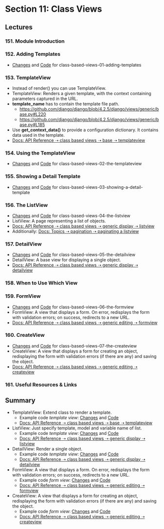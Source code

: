 # Section 11: Class Views

## Lectures

### 151. Module Introduction

### 152. Adding Templates

- [Changes](https://github.com/adibaba/django-practical-guide-course-code/compare/1e12bd0..e467fc9) and
  [Code](https://github.com/adibaba/django-practical-guide-course-code/tree/class-based-views-01-adding-templates)
  for class-based-views-01-adding-templates

### 153. TemplateView

- Instead of render() you can use TemplateView.
- TemplateView: Renders a given template, with the context containing parameters captured in the URL.
- **template_name** has to contain the template file path.
	- https://github.com/django/django/blob/4.2.5/django/views/generic/base.py#L220
	- https://github.com/django/django/blob/4.2.5/django/views/generic/base.py#L185
- Use **get_context_data()** to provide a configuration dictionary.
  It contains data used in the template.
- [Docs: API Reference ➝ class based views ➝ base ➝  templateview](https://docs.djangoproject.com/en/4.2/ref/class-based-views/base/#templateview)

### 154. Using the TemplateView

- [Changes](https://github.com/adibaba/django-practical-guide-course-code/compare/e467fc9..5bffced) and
  [Code](https://github.com/adibaba/django-practical-guide-course-code/tree/class-based-views-02-the-templateview)
  for class-based-views-02-the-templateview
  
### 155. Showing a Detail Template

- [Changes](https://github.com/adibaba/django-practical-guide-course-code/compare/5bffced..2a4ddad) and
  [Code](https://github.com/adibaba/django-practical-guide-course-code/tree/class-based-views-03-showing-a-detail-template)
  for class-based-views-03-showing-a-detail-template

### 156. The ListView

- [Changes](https://github.com/adibaba/django-practical-guide-course-code/compare/2a4ddad..3a4a5ab) and
  [Code](https://github.com/adibaba/django-practical-guide-course-code/tree/class-based-views-04-the-listview)
  for class-based-views-04-the-listview
- ListView: A page representing a list of objects.
- [Docs: API Reference ➝ class based views ➝ generic display ➝  listview](https://docs.djangoproject.com/en/4.2/ref/class-based-views/generic-display/#listview)
- Additionally: [Docs: Topics ➝ pagination ➝  paginating a listview](https://docs.djangoproject.com/en/4.2/topics/pagination/#paginating-a-listview)

### 157. DetailView

- [Changes](https://github.com/adibaba/django-practical-guide-course-code/compare/3a4a5ab..3fe50e5) and
  [Code](https://github.com/adibaba/django-practical-guide-course-code/tree/class-based-views-05-the-detailview)
  for class-based-views-05-the-detailview
- DetailView: A base view for displaying a single object.
- [Docs: API Reference ➝ class based views ➝ generic display ➝  detailview](https://docs.djangoproject.com/en/4.2/ref/class-based-views/generic-display/#detailview)

### 158. When to Use Which View

### 159. FormView

- [Changes](https://github.com/adibaba/django-practical-guide-course-code/compare/3fe50e5..cd396dd) and
  [Code](https://github.com/adibaba/django-practical-guide-course-code/tree/class-based-views-06-the-formview)
  for class-based-views-06-the-formview
- FormView: A view that displays a form. On error, redisplays the form with validation errors; on success, redirects to a new URL.
- [Docs: API Reference ➝ class based views ➝ generic editing ➝  formview](https://docs.djangoproject.com/en/4.2/ref/class-based-views/generic-editing/#formview)

### 160. CreateView

- [Changes](https://github.com/adibaba/django-practical-guide-course-code/compare/cd396dd..8096580) and
  [Code](https://github.com/adibaba/django-practical-guide-course-code/tree/class-based-views-07-the-createview)
  for class-based-views-07-the-createview
- CreateView: A view that displays a form for creating an object, redisplaying the form with validation errors (if there are any) and saving the object.
- [Docs: API Reference ➝ class based views ➝ generic editing ➝  createview](https://docs.djangoproject.com/en/4.2/ref/class-based-views/generic-editing/#createview)

### 161. Useful Resources & Links

## Summary

- TemplateView: Extend class to render a template.
	- Example code *template view*: [Changes](https://github.com/adibaba/Python-Django-The-Practical-Guide/compare/00e2b1..82f71d5) and
[Code](https://github.com/adibaba/Python-Django-The-Practical-Guide/tree/82f71d51eb2502124c3bcce3a26a5944ba47c0d4/project/app)
	- [Docs: API Reference ➝ class based views ➝ base ➝  templateview](https://docs.djangoproject.com/en/4.2/ref/class-based-views/base/#templateview)
- ListView: Just specify template, model and variable name of list.
	- Example code *template view*: [Changes](https://github.com/adibaba/Python-Django-The-Practical-Guide/compare/82f71d5..2541797) and
[Code](https://github.com/adibaba/Python-Django-The-Practical-Guide/tree/2541797a86aa5b3d361fecb2cc9b015d994c0f74/project/app)
	- [Docs: API Reference ➝ class based views ➝ generic display ➝  listview](https://docs.djangoproject.com/en/4.2/ref/class-based-views/generic-display/#listview)
- DetailView: Render a single object.
	- Example code *template view*: [Changes](https://github.com/adibaba/Python-Django-The-Practical-Guide/compare/2541797..798e1a7) and
[Code](https://github.com/adibaba/Python-Django-The-Practical-Guide/tree/798e1a78b8bc8cf73f81eb6df4d15b3905504bf9/project/app)
	- [Docs: API Reference ➝ class based views ➝ generic display ➝  detailview](https://docs.djangoproject.com/en/4.2/ref/class-based-views/generic-display/#detailview) 
- FormView: A view that displays a form. On error, redisplays the form with validation errors; on success, redirects to a new URL.
	- Example code *form view*: [Changes](https://github.com/adibaba/Python-Django-The-Practical-Guide/compare/798e1a7..dfc7d03) and
[Code](https://github.com/adibaba/Python-Django-The-Practical-Guide/tree/dfc7d03/project/app)
	- [Docs: API Reference ➝ class based views ➝ generic editing ➝  formview](https://docs.djangoproject.com/en/4.2/ref/class-based-views/generic-editing/#formview)
- CreateView: A view that displays a form for creating an object, redisplaying the form with validation errors (if there are any) and saving the object.
	- Example code *form view*: [Changes](https://github.com/adibaba/Python-Django-The-Practical-Guide/compare/dfc7d03..dd3f94e) and
[Code](https://github.com/adibaba/Python-Django-The-Practical-Guide/tree/dd3f94e/project/app)
	- [Docs: API Reference ➝ class based views ➝ generic editing ➝  createview](https://docs.djangoproject.com/en/4.2/ref/class-based-views/generic-editing/#createview)